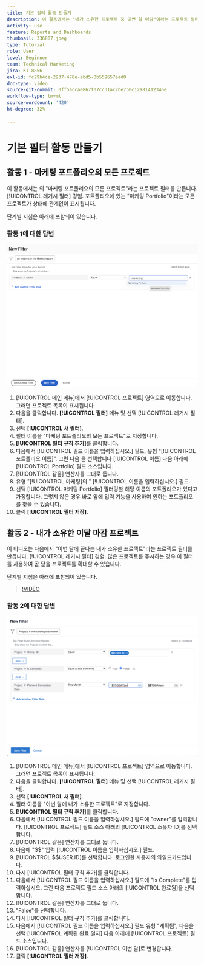 ```yaml
---
title: 기본 필터 활동 만들기
description: 이 활동에서는 "내가 소유한 프로젝트 중 이번 달 마감"이라는 프로젝트 필터를 만듭니다.
activity: use
feature: Reports and Dashboards
thumbnail: 336807.jpeg
type: Tutorial
role: User
level: Beginner
team: Technical Marketing
jira: KT-8856
exl-id: fc29b4ce-2937-478e-abd5-0b559657ead0
doc-type: video
source-git-commit: 0ff5accae867f07cc31ac2be7b0c12981412346e
workflow-type: tm+mt
source-wordcount: '420'
ht-degree: 32%

---
```


# 기본 필터 활동 만들기

## 활동 1 - 마케팅 포트폴리오의 모든 프로젝트

이 활동에서는 의 &quot;마케팅 포트폴리오의 모든 프로젝트&quot;라는 프로젝트 필터를 만듭니다. [!UICONTROL 레거시 필터] 경험. 포트폴리오에 있는 &quot;마케팅 Portfolio&quot;이라는 모든 프로젝트가 상태에 관계없이 표시됩니다.

단계별 지침은 아래에 포함되어 있습니다.

### 활동 1에 대한 답변

![새 필터를 생성하는 화면 이미지](assets/basic-filter-activity-1.png)

1. [!UICONTROL 메인 메뉴]에서 [!UICONTROL 프로젝트] 영역으로 이동합니다. 그러면 프로젝트 목록이 표시됩니다.
1. 다음을 클릭합니다. **[!UICONTROL 필터]** 메뉴 및 선택 [!UICONTROL 레거시 필터].
1. 선택 **[!UICONTROL 새 필터]**.
1. 필터 이름을 &quot;마케팅 포트폴리오의 모든 프로젝트&quot;로 지정합니다.
1. **[!UICONTROL 필터 규칙 추가]**&#x200B;를 클릭합니다.
1. 다음에서 [!UICONTROL 필드 이름을 입력하십시오.] 필드, 유형 &quot;[!UICONTROL 포트폴리오 이름]&quot;. 그런 다음 을 선택합니다 [!UICONTROL 이름] 다음 아래에 [!UICONTROL Portfolio] 필드 소스입니다.
1. [!UICONTROL 같음] 연산자를 그대로 둡니다.
1. 유형 &quot;[!UICONTROL 마케팅]의 &quot; [!UICONTROL 이름을 입력하십시오.] 필드.
1. 선택 [!UICONTROL 마케팅 Portfolio] 필터링할 해당 이름의 포트폴리오가 있다고 가정합니다. 그렇지 않은 경우 바로 앞에 입력 기능을 사용하여 원하는 포트폴리오를 찾을 수 있습니다.
1. 클릭 **[!UICONTROL 필터 저장]**.

## 활동 2 - 내가 소유한 이달 마감 프로젝트

이 비디오는 다음에서 &quot;이번 달에 끝나는 내가 소유한 프로젝트&quot;라는 프로젝트 필터를 만듭니다. [!UICONTROL 레거시 필터] 경험. 많은 프로젝트를 주시하는 경우 이 필터를 사용하여 곧 닫을 프로젝트를 확대할 수 있습니다.

단계별 지침은 아래에 포함되어 있습니다.

>[!VIDEO](https://video.tv.adobe.com/v/336807/?quality=12&learn=on)

### 활동 2에 대한 답변

![새 필터를 생성하는 화면 이미지](assets/basic-filter-activity-updated-6-15-21.png)

1. [!UICONTROL 메인 메뉴]에서 [!UICONTROL 프로젝트] 영역으로 이동합니다. 그러면 프로젝트 목록이 표시됩니다.
1. 다음을 클릭합니다. **[!UICONTROL 필터]** 메뉴 및 선택 [!UICONTROL 레거시 필터].
1. 선택 **[!UICONTROL 새 필터]**.
1. 필터 이름을 &quot;이번 달에 내가 소유한 프로젝트&quot;로 지정합니다.
1. **[!UICONTROL 필터 규칙 추가]**&#x200B;를 클릭합니다.
1. 다음에서 [!UICONTROL 필드 이름을 입력하십시오.] 필드에 &quot;owner&quot;를 입력합니다. [!UICONTROL 프로젝트] 필드 소스 아래의 [!UICONTROL 소유자 ID]를 선택합니다.
1. [!UICONTROL 같음] 연산자를 그대로 둡니다.
1. 다음에 &quot;$$&quot; 입력 [!UICONTROL 이름을 입력하십시오.] 필드.
1. [!UICONTROL $$USER.ID]를 선택합니다. 로그인한 사용자의 와일드카드입니다.
1. 다시 [!UICONTROL 필터 규칙 추가]를 클릭합니다.
1. 다음에서 [!UICONTROL 필드 이름을 입력하십시오.] 필드에 &quot;Is Complete&quot;를 입력하십시오. 그런 다음 프로젝트 필드 소스 아래의 [!UICONTROL 완료됨]을 선택합니다.
1. [!UICONTROL 같음] 연산자를 그대로 둡니다.
1. &quot;False&quot;를 선택합니다.
1. 다시 [!UICONTROL 필터 규칙 추가]를 클릭합니다.
1. 다음에서 [!UICONTROL 필드 이름을 입력하십시오.] 필드 유형 &quot;계획됨&quot;, 다음을 선택 [!UICONTROL 계획된 완료 일자] 다음 아래에 [!UICONTROL 프로젝트] 필드 소스입니다.
1. [!UICONTROL 같음] 연산자를 [!UICONTROL 이번 달]로 변경합니다.
1. 클릭 **[!UICONTROL 필터 저장]**.
